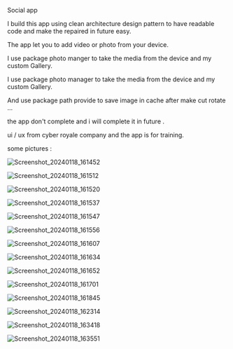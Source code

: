 Social app

I build this app using clean architecture design pattern to have readable code and make the repaired in future easy.

The app let you to add video or photo from your device.

I use package photo manger to take the media from the device and my custom Gallery.


I use package photo manager to take the media from the device and my custom Gallery.
 
And use package path provide to save image in cache after make cut rotate ...

the app don't complete and i will complete it in future .

ui / ux from cyber royale company and the app is for training. 


some pictures :


![Screenshot_20240118_161452](https://github.com/Gaith-Kozali/social-application/assets/142360873/55fd656f-b51d-425b-8730-53c3db5ea825)





![Screenshot_20240118_161512](https://github.com/Gaith-Kozali/social-application/assets/142360873/372f21f2-481a-43a1-9116-fc3300dc29d3)




![Screenshot_20240118_161520](https://github.com/Gaith-Kozali/social-application/assets/142360873/bf86259e-0fe9-41d8-a0b7-4b7ad3ce33cc)




![Screenshot_20240118_161537](https://github.com/Gaith-Kozali/social-application/assets/142360873/8c940118-12bf-4eb7-aa7a-9eb0e6741278)





![Screenshot_20240118_161547](https://github.com/Gaith-Kozali/social-application/assets/142360873/0c678422-6fb5-44f1-a93c-a3bebd97306d)






![Screenshot_20240118_161556](https://github.com/Gaith-Kozali/social-application/assets/142360873/3b84fa1c-03a1-4861-8734-43876992ef92)





![Screenshot_20240118_161607](https://github.com/Gaith-Kozali/social-application/assets/142360873/1bb703e8-c673-4e26-a408-ec00c39844d7)






![Screenshot_20240118_161634](https://github.com/Gaith-Kozali/social-application/assets/142360873/1e319b6f-967f-4c33-82f0-61af120da546)






![Screenshot_20240118_161652](https://github.com/Gaith-Kozali/social-application/assets/142360873/f850025f-5417-4a70-ab22-62cb4df5caff)




![Screenshot_20240118_161701](https://github.com/Gaith-Kozali/social-application/assets/142360873/dfe20475-b252-4b88-9d0b-8d20aef559bb)






![Screenshot_20240118_161845](https://github.com/Gaith-Kozali/social-application/assets/142360873/6d163fff-2143-4e83-a697-39eeb77de925)







![Screenshot_20240118_162314](https://github.com/Gaith-Kozali/social-application/assets/142360873/b1bc3231-f8d0-41a6-9c60-555a75547741)







![Screenshot_20240118_163418](https://github.com/Gaith-Kozali/social-application/assets/142360873/17c810b6-861b-4514-9160-bf64c287e47a)







![Screenshot_20240118_163551](https://github.com/Gaith-Kozali/social-application/assets/142360873/bbf382ad-eb81-46e7-a070-6e3e96f6a99a)





